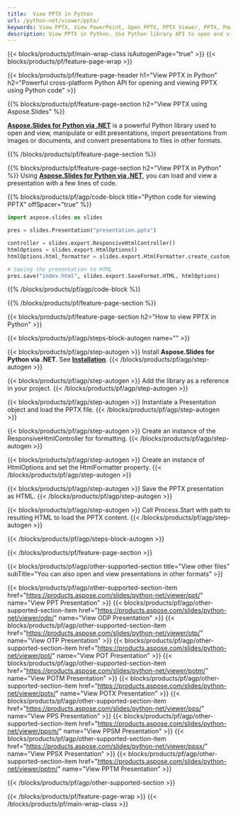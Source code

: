 ```yaml
---
title:  View PPTX in Python
url: /python-net/viewer/pptx/
keywords: View PPTX, View PowerPoint, Open PPTX, PPTX Viewer, PPTX, PowerPoint, Python API, Python Library
description: View PPTX in Python. Use Python library API to open and view PowerPoint presentation
---
```


{{< blocks/products/pf/main-wrap-class isAutogenPage="true" >}}
{{< blocks/products/pf/feature-page-wrap >}}

{{< blocks/products/pf/feature-page-header h1="View PPTX in Python" h2="Powerful cross-platform Python API for opening and viewing PPTX using Python code" >}}

{{% blocks/products/pf/feature-page-section h2="View PPTX using Aspose.Slides" %}}

[**Aspose.Slides for Python via .NET**](https://products.aspose.com/slides/python-net/) is a powerful Python library used to open and view, manipulate or edit presentations, import presentations from images or documents, and convert presentations to files in other formats.

{{% /blocks/products/pf/feature-page-section %}}




{{% blocks/products/pf/feature-page-section  h2="View PPTX in Python" %}}
Using [**Aspose.Slides for Python via .NET**](https://products.aspose.com/slides/python-net/), you can load and view a presentation with a few lines of code.

{{% blocks/products/pf/agp/code-block title="Python code for viewing PPTX" offSpacer="true" %}}
```python
import aspose.slides as slides

pres = slides.Presentation("presentation.pptx")

controller = slides.export.ResponsiveHtmlController()
htmlOptions = slides.export.HtmlOptions()
htmlOptions.html_formatter = slides.export.HtmlFormatter.create_custom_formatter(controller)

# Saving the presentation to HTML
pres.save("index.html", slides.export.SaveFormat.HTML, htmlOptions)
```
{{% /blocks/products/pf/agp/code-block %}}

{{% /blocks/products/pf/feature-page-section %}}




{{< blocks/products/pf/feature-page-section  h2="How to view PPTX in Python" >}}


{{< blocks/products/pf/agp/steps-block-autogen name="" >}}


{{< blocks/products/pf/agp/step-autogen >}}
Install **Aspose.Slides for Python via .NET**. See [**Installation**](https://docs.aspose.com/slides/python-net/installation/).
{{< /blocks/products/pf/agp/step-autogen >}}

{{< blocks/products/pf/agp/step-autogen >}}
Add the library as a reference in your project.
{{< /blocks/products/pf/agp/step-autogen >}}

{{< blocks/products/pf/agp/step-autogen >}}
Instantiate a Presentation object and load the PPTX file.
{{< /blocks/products/pf/agp/step-autogen >}}

{{< blocks/products/pf/agp/step-autogen >}}
Create an instance of the ResponsiveHtmlController for formatting.
{{< /blocks/products/pf/agp/step-autogen >}}

{{< blocks/products/pf/agp/step-autogen >}}
Create an instance of HtmlOptions and set the HtmlFormatter property.
{{< /blocks/products/pf/agp/step-autogen >}}

{{< blocks/products/pf/agp/step-autogen >}}
Save the PPTX presentation as HTML.
{{< /blocks/products/pf/agp/step-autogen >}}

{{< blocks/products/pf/agp/step-autogen >}}
Call Process.Start with path to resulting HTML to load the PPTX content.
{{< /blocks/products/pf/agp/step-autogen >}}


{{< /blocks/products/pf/agp/steps-block-autogen >}}


{{< /blocks/products/pf/feature-page-section >}}





{{< blocks/products/pf/agp/other-supported-section title="View other files" subTitle="You can also open and view presentations in other formats" >}}

{{< blocks/products/pf/agp/other-supported-section-item href="https://products.aspose.com/slides/python-net/viewer/ppt/" name="View PPT Presentation" >}}
{{< blocks/products/pf/agp/other-supported-section-item href="https://products.aspose.com/slides/python-net/viewer/odp/" name="View ODP Presentation" >}}
{{< blocks/products/pf/agp/other-supported-section-item href="https://products.aspose.com/slides/python-net/viewer/otp/" name="View OTP Presentation" >}}
{{< blocks/products/pf/agp/other-supported-section-item href="https://products.aspose.com/slides/python-net/viewer/pot/" name="View POT Presentation" >}}
{{< blocks/products/pf/agp/other-supported-section-item href="https://products.aspose.com/slides/python-net/viewer/potm/" name="View POTM Presentation" >}}
{{< blocks/products/pf/agp/other-supported-section-item href="https://products.aspose.com/slides/python-net/viewer/potx/" name="View POTX Presentation" >}}
{{< blocks/products/pf/agp/other-supported-section-item href="https://products.aspose.com/slides/python-net/viewer/pps/" name="View PPS Presentation" >}}
{{< blocks/products/pf/agp/other-supported-section-item href="https://products.aspose.com/slides/python-net/viewer/ppsm/" name="View PPSM Presentation" >}}
{{< blocks/products/pf/agp/other-supported-section-item href="https://products.aspose.com/slides/python-net/viewer/ppsx/" name="View PPSX Presentation" >}}
{{< blocks/products/pf/agp/other-supported-section-item href="https://products.aspose.com/slides/python-net/viewer/pptm/" name="View PPTM Presentation" >}}



{{< /blocks/products/pf/agp/other-supported-section >}}

{{< /blocks/products/pf/feature-page-wrap >}}
{{< /blocks/products/pf/main-wrap-class >}}